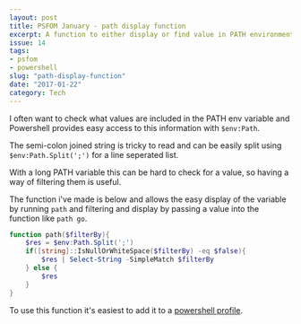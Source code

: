 ```yaml
---
layout: post
title: PSFOM January - path display function
excerpt: A function to either display or find value in PATH environment variable
issue: 14
tags: 
- psfom
- powershell
slug: "path-display-function"
date: "2017-01-22"
category: Tech
---
```



I often want to check what values are included in the PATH env variable and Powershell provides easy access to this information with `$env:Path`. 

The semi-colon joined string is tricky to read and can be easily split using `$env:Path.Split(';')` for a line seperated list.

With a long PATH variable this can be hard to check for a value, so having a way of filtering them is useful.

The function i've made is below and allows the easy display of the variable by running `path` and filtering and display by passing a value into the function like `path go`.

``` powershell
function path($filterBy){
    $res = $env:Path.Split(';')
    if([string]::IsNullOrWhiteSpace($filterBy) -eq $false){
        $res | Select-String -SimpleMatch $filterBy
    } else {
        $res
    }
}
```

To use this function it's easiest to add it to a [powershell profile](http://cburbidge.github.io/powershell-profile/).